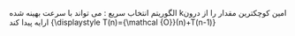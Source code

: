 ﻿<div>
الگوریتم انتخاب سریع : می تواند با سرعت بهینه شده kامین کوچکترین مقدار را از درون ارایه پیدا کند 
{\displaystyle T(n)={\mathcal {O}}(n)+T(n-1)}
</div>